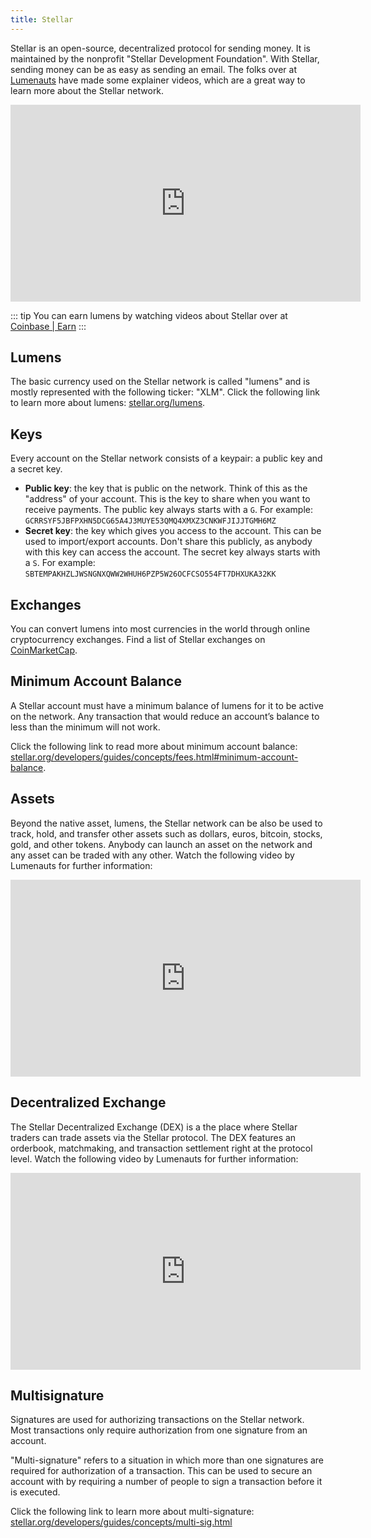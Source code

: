 ```yaml
---
title: Stellar
---
```


Stellar is an open-source, decentralized protocol for sending money. It is maintained by the nonprofit "Stellar Development Foundation". With Stellar, sending money can be as easy as sending an email. The folks over at [Lumenauts](https://www.lumenauts.com/courses/stellar-overview-course) have made some explainer videos, which are a great way to learn more about the Stellar network.

<iframe width="560" height="315" src="https://www.youtube.com/embed/lNcil-1GmCc" frameborder="0" allow="accelerometer; autoplay; encrypted-media; gyroscope; picture-in-picture" allowfullscreen></iframe>

::: tip
You can earn lumens by watching videos about Stellar over at
[Coinbase | Earn](https://www.coinbase.com/earn/stellar)
:::

## Lumens

The basic currency used on the Stellar network is called "lumens" and is mostly represented with the following ticker: "XLM". Click the following link to learn more about lumens: [stellar.org/lumens](https://www.stellar.org/lumens/).

## Keys

Every account on the Stellar network consists of a keypair: a public key and a secret key. 

- **Public key**: the key that is public on the network. Think of this as the "address" of your account. This is the key to share when you want to receive payments. The public key always starts with a `G`. For example:  `GCRRSYF5JBFPXHN5DCG65A4J3MUYE53QMQ4XMXZ3CNKWFJIJJTGMH6MZ` 
- **Secret key**: the key which gives you access to the account. This can be used to import/export accounts. Don't share this publicly, as anybody with this key can access the account. The secret key always starts with a `S`. For example: `SBTEMPAKHZLJWSNGNXQWW2WHUH6PZP5W26OCFCSO554FT7DHXUKA32KK`

## Exchanges

You can convert lumens into most currencies in the world through online cryptocurrency exchanges. Find a list of Stellar exchanges on [CoinMarketCap](https://coinmarketcap.com/currencies/stellar/#markets).

## Minimum Account Balance

A Stellar account must have a minimum balance of lumens for it to be active on the network. Any transaction that would reduce an account’s balance to less than the minimum will not work.

Click the following link to read more about minimum account balance: [stellar.org/developers/guides/concepts/fees.html#minimum-account-balance](https://www.stellar.org/developers/guides/concepts/fees.html#minimum-account-balance).

## Assets

Beyond the native asset, lumens, the Stellar network can be also be used to track, hold, and transfer other assets such as dollars, euros, bitcoin, stocks, gold, and other tokens. Anybody can launch an asset on the network and any asset can be traded with any other. Watch the following video by Lumenauts for further information:

<iframe width="560" height="315" src="https://www.youtube.com/embed/9iN9XT1rHHA" frameborder="0" allow="accelerometer; autoplay; encrypted-media; gyroscope; picture-in-picture" allowfullscreen></iframe>

## Decentralized Exchange

The Stellar Decentralized Exchange (DEX) is a the place where Stellar traders can trade assets via the Stellar protocol. The DEX features an orderbook, matchmaking, and transaction settlement right at the protocol level. Watch the following video by Lumenauts for further information:

<iframe width="560" height="315" src="https://www.youtube.com/embed/YFca255hXj8" frameborder="0" allow="accelerometer; autoplay; encrypted-media; gyroscope; picture-in-picture" allowfullscreen></iframe>

## Multisignature

Signatures are used for authorizing transactions on the Stellar network. Most transactions only require authorization from one signature from an account.

"Multi-signature" refers to a situation in which more than one signatures are required for authorization of a transaction. This can be used to secure an account with by requiring a number of people to sign a transaction before it is executed.

Click the following link to learn more about multi-signature:
[stellar.org/developers/guides/concepts/multi-sig.html](https://www.stellar.org/developers/guides/concepts/multi-sig.html)


